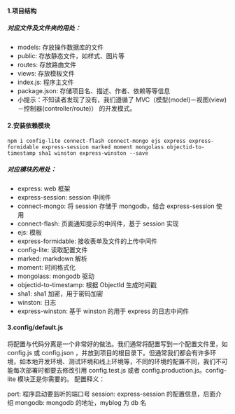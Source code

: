 
#### 1.项目结构
##### 对应文件及文件夹的用处：

- models: 存放操作数据库的文件
- public: 存放静态文件，如样式、图片等
- routes: 存放路由文件
- views: 存放模板文件
- index.js: 程序主文件
- package.json: 存储项目名、描述、作者、依赖等等信息
- 小提示：不知读者发现了没有，我们遵循了 MVC（模型(model)－视图(view)－控制器(controller/route)） 的开发模式。


####  2.安装依赖模块

```
npm i config-lite connect-flash connect-mongo ejs express express-formidable express-session marked moment mongolass objectid-to-timestamp sha1 winston express-winston --save

```

##### 对应模块的用处：
- express: web 框架
- express-session: session 中间件
- connect-mongo: 将 session 存储于 mongodb，结合 express-session 使用
- connect-flash: 页面通知提示的中间件，基于 session 实现
- ejs: 模板
- express-formidable: 接收表单及文件的上传中间件
- config-lite: 读取配置文件
- marked: markdown 解析
- moment: 时间格式化
- mongolass: mongodb 驱动
- objectid-to-timestamp: 根据 ObjectId 生成时间戳
- sha1: sha1 加密，用于密码加密
- winston: 日志
- express-winston: 基于 winston 的用于 express 的日志中间件


#### 3.config/default.js

将配置与代码分离是一个非常好的做法。我们通常将配置写到一个配置文件里，如 config.js 或 config.json ，并放到项目的根目录下。但通常我们都会有许多环境，如本地开发环境、测试环境和线上环境等，不同的环境的配置不同，我们不可能每次部署时都要去修改引用 config.test.js 或者 config.production.js。config-lite 模块正是你需要的。
配置释义：

port: 程序启动要监听的端口号
session: express-session 的配置信息，后面介绍
mongodb: mongodb 的地址，myblog 为 db 名